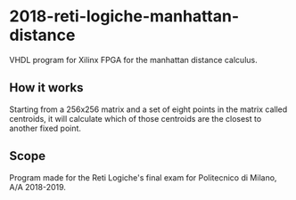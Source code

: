 # 2018-reti-logiche-manhattan-distance
VHDL program for Xilinx FPGA for the manhattan distance calculus. 

## How it works
Starting from a 256x256 matrix and a set of eight points in the matrix called centroids, it will calculate which of those centroids are the closest to another fixed point.

## Scope
Program made for the Reti Logiche's final exam for Politecnico di Milano, A/A 2018-2019.
